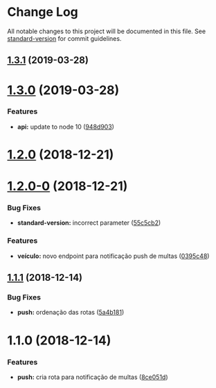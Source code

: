 # Change Log

All notable changes to this project will be documented in this file. See [standard-version](https://github.com/conventional-changelog/standard-version) for commit guidelines.

<a name="1.3.1"></a>
## [1.3.1](https://github.com/prodest/api-detran/compare/v1.3.0...v1.3.1) (2019-03-28)



<a name="1.3.0"></a>
# [1.3.0](https://github.com/prodest/api-detran/compare/v1.2.0...v1.3.0) (2019-03-28)


### Features

* **api:** update to node 10 ([948d903](https://github.com/prodest/api-detran/commit/948d903))



<a name="1.2.0"></a>
# [1.2.0](https://github.com/prodest/api-detran/compare/v1.2.0-0...v1.2.0) (2018-12-21)



<a name="1.2.0-0"></a>
# [1.2.0-0](https://github.com/prodest/api-detran/compare/v1.1.1...v1.2.0-0) (2018-12-21)


### Bug Fixes

* **standard-version:** incorrect parameter ([55c5cb2](https://github.com/prodest/api-detran/commit/55c5cb2))


### Features

* **veículo:** novo endpoint para notificação push de multas ([0395c48](https://github.com/prodest/api-detran/commit/0395c48))



<a name="1.1.1"></a>
## [1.1.1](https://github.com/prodest/api-detran/compare/v1.1.0...v1.1.1) (2018-12-14)


### Bug Fixes

* **push:** ordenação das rotas ([5a4b181](https://github.com/prodest/api-detran/commit/5a4b181))



<a name="1.1.0"></a>
# 1.1.0 (2018-12-14)


### Features

* **push:** cria rota para notificação de multas ([8ce051d](https://github.com/prodest/api-detran/commit/8ce051d))
